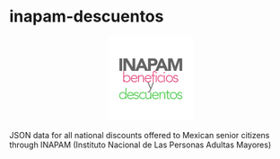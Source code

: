 # inapam-descuentos
<p align="center">
  <img src="https://raw.githubusercontent.com/ricardo-hdz/inapam-descuentos/master/inapam.png" width="150"/>
</p>

JSON data for all national discounts offered to Mexican senior citizens through INAPAM (Instituto Nacional de Las Personas Adultas Mayores)
